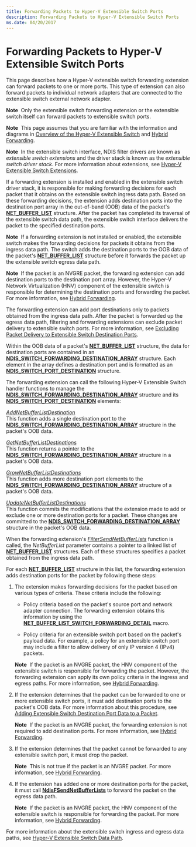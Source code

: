 ```yaml
---
title: Forwarding Packets to Hyper-V Extensible Switch Ports
description: Forwarding Packets to Hyper-V Extensible Switch Ports
ms.date: 04/20/2017
---
```


# Forwarding Packets to Hyper-V Extensible Switch Ports


This page describes how a Hyper-V extensible switch forwarding extension can forward packets to one or more ports. This type of extension can also forward packets to individual network adapters that are connected to the extensible switch external network adapter.

**Note**  Only the extensible switch forwarding extension or the extensible switch itself can forward packets to extensible switch ports.

 

**Note**  This page assumes that you are familiar with the information and diagrams in [Overview of the Hyper-V Extensible Switch](overview-of-the-hyper-v-extensible-switch.md) and [Hybrid Forwarding](hybrid-forwarding.md).

 

**Note**  In the extensible switch interface, NDIS filter drivers are known as *extensible switch extensions* and the driver stack is known as the *extensible switch driver stack*. For more information about extensions, see [Hyper-V Extensible Switch Extensions](hyper-v-extensible-switch-extensions.md).

 

If a forwarding extension is installed and enabled in the extensible switch driver stack, it is responsible for making forwarding decisions for each packet that it obtains on the extensible switch ingress data path. Based on these forwarding decisions, the extension adds destination ports into the destination port array in the out-of-band (OOB) data of the packet's [**NET\_BUFFER\_LIST**](/windows-hardware/drivers/ddi/nbl/ns-nbl-net_buffer_list) structure. After the packet has completed its traversal of the extensible switch data path, the extensible switch interface delivers the packet to the specified destination ports.

**Note**  If a forwarding extension is not installed or enabled, the extensible switch makes the forwarding decisions for packets it obtains from the ingress data path. The switch adds the destination ports to the OOB data of the packet's [**NET\_BUFFER\_LIST**](/windows-hardware/drivers/ddi/nbl/ns-nbl-net_buffer_list) structure before it forwards the packet up the extensible switch egress data path.

 

**Note**  If the packet is an NVGRE packet, the forwarding extension can add destination ports to the destination port array. However, the Hyper-V Network Virtualization (HNV) component of the extensible switch is responsible for determining the destination ports and forwarding the packet. For more information, see [Hybrid Forwarding](hybrid-forwarding.md).

 

The forwarding extension can add port destinations only to packets obtained from the ingress data path. After the packet is forwarded up the egress data path, filtering and forwarding extensions can exclude packet delivery to extensible switch ports. For more information, see [Excluding Packet Delivery to Extensible Switch Destination Ports](excluding-packet-delivery-to-extensible-switch-destination-ports.md).

Within the OOB data of a packet's [**NET\_BUFFER\_LIST**](/windows-hardware/drivers/ddi/nbl/ns-nbl-net_buffer_list) structure, the data for destination ports are contained in an [**NDIS\_SWITCH\_FORWARDING\_DESTINATION\_ARRAY**](/windows-hardware/drivers/ddi/ndis/ns-ndis-_ndis_switch_forwarding_destination_array) structure. Each element in the array defines a destination port and is formatted as an [**NDIS\_SWITCH\_PORT\_DESTINATION**](/windows-hardware/drivers/ddi/ndis/ns-ndis-_ndis_switch_port_destination) structure.

The forwarding extension can call the following Hyper-V Extensible Switch handler functions to manage the [**NDIS\_SWITCH\_FORWARDING\_DESTINATION\_ARRAY**](/windows-hardware/drivers/ddi/ndis/ns-ndis-_ndis_switch_forwarding_destination_array) structure and its [**NDIS\_SWITCH\_PORT\_DESTINATION**](/windows-hardware/drivers/ddi/ndis/ns-ndis-_ndis_switch_port_destination) elements:

<a href="" id="addnetbufferlistdestination"></a>[*AddNetBufferListDestination*](/windows-hardware/drivers/ddi/ndis/nc-ndis-ndis_switch_add_net_buffer_list_destination)  
This function adds a single destination port to the [**NDIS\_SWITCH\_FORWARDING\_DESTINATION\_ARRAY**](/windows-hardware/drivers/ddi/ndis/ns-ndis-_ndis_switch_forwarding_destination_array) structure in the packet's OOB data.

<a href="" id="getnetbufferlistdestinations"></a>[*GetNetBufferListDestinations*](/windows-hardware/drivers/ddi/ndis/nc-ndis-ndis_switch_get_net_buffer_list_destinations)  
This function returns a pointer to the [**NDIS\_SWITCH\_FORWARDING\_DESTINATION\_ARRAY**](/windows-hardware/drivers/ddi/ndis/ns-ndis-_ndis_switch_forwarding_destination_array) structure in a packet's OOB data.

<a href="" id="grownetbufferlistdestinations"></a>[*GrowNetBufferListDestinations*](/windows-hardware/drivers/ddi/ndis/nc-ndis-ndis_switch_grow_net_buffer_list_destinations)  
This function adds more destination port elements to the [**NDIS\_SWITCH\_FORWARDING\_DESTINATION\_ARRAY**](/windows-hardware/drivers/ddi/ndis/ns-ndis-_ndis_switch_forwarding_destination_array) structure of a packet's OOB data.

<a href="" id="updatenetbufferlistdestinations"></a>[*UpdateNetBufferListDestinations*](/windows-hardware/drivers/ddi/ndis/nc-ndis-ndis_switch_update_net_buffer_list_destinations)  
This function commits the modifications that the extension made to add or exclude one or more destination ports for a packet. These changes are committed to the [**NDIS\_SWITCH\_FORWARDING\_DESTINATION\_ARRAY**](/windows-hardware/drivers/ddi/ndis/ns-ndis-_ndis_switch_forwarding_destination_array) structure in the packet's OOB data.

When the forwarding extension's [*FilterSendNetBufferLists*](/windows-hardware/drivers/ddi/ndis/nc-ndis-filter_send_net_buffer_lists) function is called, the *NetBufferList* parameter contains a pointer to a linked list of [**NET\_BUFFER\_LIST**](/windows-hardware/drivers/ddi/nbl/ns-nbl-net_buffer_list) structures. Each of these structures specifies a packet obtained from the ingress data path.

For each [**NET\_BUFFER\_LIST**](/windows-hardware/drivers/ddi/nbl/ns-nbl-net_buffer_list) structure in this list, the forwarding extension adds destination ports for the packet by following these steps:

1.  The extension makes forwarding decisions for the packet based on various types of criteria. These criteria include the following:

    -   Policy criteria based on the packet's source port and network adapter connection. The forwarding extension obtains this information by using the [**NET\_BUFFER\_LIST\_SWITCH\_FORWARDING\_DETAIL**](/windows-hardware/drivers/ddi/ndis/nf-ndis-net_buffer_list_switch_forwarding_detail) macro.

    -   Policy criteria for an extensible switch port based on the packet's payload data. For example, a policy for an extensible switch port may include a filter to allow delivery of only IP version 4 (IPv4) packets.

    **Note**  If the packet is an NVGRE packet, the HNV component of the extensible switch is responsible for forwarding the packet. However, the forwarding extension can apply its own policy criteria in the ingress and egress paths. For more information, see [Hybrid Forwarding](hybrid-forwarding.md).

     

2.  If the extension determines that the packet can be forwarded to one or more extensible switch ports, it must add destination ports to the packet's OOB data. For more information about this procedure, see [Adding Extensible Switch Destination Port Data to a Packet](adding-extensible-switch-destination-port-data-to-a-packet.md).

    **Note**  If the packet is an NVGRE packet, the forwarding extension is not required to add destination ports. For more information, see [Hybrid Forwarding](hybrid-forwarding.md).

     

3.  If the extension determines that the packet cannot be forwarded to any extensible switch port, it must drop the packet.

    **Note**  This is not true if the packet is an NVGRE packet. For more information, see [Hybrid Forwarding](hybrid-forwarding.md).

     

4.  If the extension has added one or more destination ports for the packet, it must call [**NdisFSendNetBufferLists**](/windows-hardware/drivers/ddi/ndis/nf-ndis-ndisfsendnetbufferlists) to forward the packet on the egress data path.

    **Note**  If the packet is an NVGRE packet, the HNV component of the extensible switch is responsible for forwarding the packet. For more information, see [Hybrid Forwarding](hybrid-forwarding.md).

     

For more information about the extensible switch ingress and egress data paths, see [Hyper-V Extensible Switch Data Path](hyper-v-extensible-switch-data-path.md).

 


